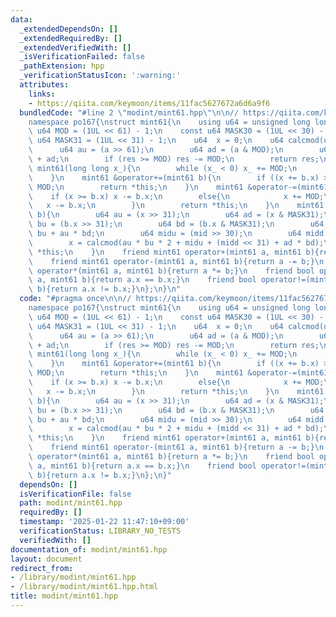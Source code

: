 ```yaml
---
data:
  _extendedDependsOn: []
  _extendedRequiredBy: []
  _extendedVerifiedWith: []
  _isVerificationFailed: false
  _pathExtension: hpp
  _verificationStatusIcon: ':warning:'
  attributes:
    links:
    - https://qiita.com/keymoon/items/11fac5627672a6d6a9f6
  bundledCode: "#line 2 \"modint/mint61.hpp\"\n\n// https://qiita.com/keymoon/items/11fac5627672a6d6a9f6\n\
    namespace po167{\nstruct mint61{\n    using u64 = unsigned long long;\n    const\
    \ u64 MOD = (1UL << 61) - 1;\n    const u64 MASK30 = (1UL << 30) - 1;\n    const\
    \ u64 MASK31 = (1UL << 31) - 1;\n    u64  x = 0;\n    u64 calcmod(u64 a){\n  \
    \      u64 au = (a >> 61);\n        u64 ad = (a & MOD);\n        u64 res = au\
    \ + ad;\n        if (res >= MOD) res -= MOD;\n        return res;\n    }\n   \
    \ mint61(long long x_){\n        while (x_ < 0) x_ += MOD;\n        x = calcmod(x_);\n\
    \    }\n    mint61 &operator+=(mint61 b){\n        if ((x += b.x) >= MOD) x -=\
    \ MOD;\n        return *this;\n    }\n    mint61 &operator-=(mint61 b){\n    \
    \    if (x >= b.x) x -= b.x;\n        else{\n            x += MOD;\n         \
    \   x -= b.x;\n        }\n        return *this;\n    }\n    mint61 &operator*=(mint61\
    \ b){\n        u64 au = (x >> 31);\n        u64 ad = (x & MASK31);\n        u64\
    \ bu = (b.x >> 31);\n        u64 bd = (b.x & MASK31);\n        u64 mid = ad *\
    \ bu + au * bd;\n        u64 midu = (mid >> 30);\n        u64 midd = (mid & MASK30);\n\
    \        x = calcmod(au * bu * 2 + midu + (midd << 31) + ad * bd);\n        return\
    \ *this;\n    }\n    friend mint61 operator+(mint61 a, mint61 b){return a += b;}\n\
    \    friend mint61 operator-(mint61 a, mint61 b){return a -= b;}\n    friend mint61\
    \ operator*(mint61 a, mint61 b){return a *= b;}\n    friend bool operator==(mint61\
    \ a, mint61 b){return a.x == b.x;}\n    friend bool operator!=(mint61 a, mint61\
    \ b){return a.x != b.x;}\n};\n}\n"
  code: "#pragma once\n\n// https://qiita.com/keymoon/items/11fac5627672a6d6a9f6\n\
    namespace po167{\nstruct mint61{\n    using u64 = unsigned long long;\n    const\
    \ u64 MOD = (1UL << 61) - 1;\n    const u64 MASK30 = (1UL << 30) - 1;\n    const\
    \ u64 MASK31 = (1UL << 31) - 1;\n    u64  x = 0;\n    u64 calcmod(u64 a){\n  \
    \      u64 au = (a >> 61);\n        u64 ad = (a & MOD);\n        u64 res = au\
    \ + ad;\n        if (res >= MOD) res -= MOD;\n        return res;\n    }\n   \
    \ mint61(long long x_){\n        while (x_ < 0) x_ += MOD;\n        x = calcmod(x_);\n\
    \    }\n    mint61 &operator+=(mint61 b){\n        if ((x += b.x) >= MOD) x -=\
    \ MOD;\n        return *this;\n    }\n    mint61 &operator-=(mint61 b){\n    \
    \    if (x >= b.x) x -= b.x;\n        else{\n            x += MOD;\n         \
    \   x -= b.x;\n        }\n        return *this;\n    }\n    mint61 &operator*=(mint61\
    \ b){\n        u64 au = (x >> 31);\n        u64 ad = (x & MASK31);\n        u64\
    \ bu = (b.x >> 31);\n        u64 bd = (b.x & MASK31);\n        u64 mid = ad *\
    \ bu + au * bd;\n        u64 midu = (mid >> 30);\n        u64 midd = (mid & MASK30);\n\
    \        x = calcmod(au * bu * 2 + midu + (midd << 31) + ad * bd);\n        return\
    \ *this;\n    }\n    friend mint61 operator+(mint61 a, mint61 b){return a += b;}\n\
    \    friend mint61 operator-(mint61 a, mint61 b){return a -= b;}\n    friend mint61\
    \ operator*(mint61 a, mint61 b){return a *= b;}\n    friend bool operator==(mint61\
    \ a, mint61 b){return a.x == b.x;}\n    friend bool operator!=(mint61 a, mint61\
    \ b){return a.x != b.x;}\n};\n}"
  dependsOn: []
  isVerificationFile: false
  path: modint/mint61.hpp
  requiredBy: []
  timestamp: '2025-01-22 11:47:10+09:00'
  verificationStatus: LIBRARY_NO_TESTS
  verifiedWith: []
documentation_of: modint/mint61.hpp
layout: document
redirect_from:
- /library/modint/mint61.hpp
- /library/modint/mint61.hpp.html
title: modint/mint61.hpp
---
```

